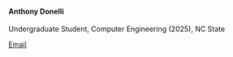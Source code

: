 #### Anthony Donelli

Undergraduate Student, Computer Engineering (2025), NC State

[Email](mailto:donellianthony@gmail.com)
